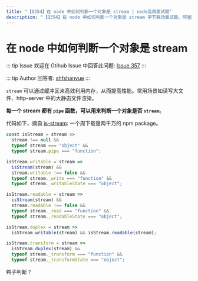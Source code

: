 ```yaml
---
title: "【Q354】在 node 中如何判断一个对象是 stream | node高频面试题"
description: "【Q354】在 node 中如何判断一个对象是 stream 字节跳动面试题、阿里腾讯面试题、美团小米面试题。"
---
```


# 在 node 中如何判断一个对象是 stream

::: tip Issue
欢迎在 Gtihub Issue 中回答此问题: [Issue 357](https://github.com/shfshanyue/Daily-Question/issues/357)
:::

::: tip Author
回答者: [shfshanyue](https://github.com/shfshanyue)
:::

`stream` 可以通过缓冲区来高效利用内存，从而提高性能。常用场景如读写大文件、http-server 中的大静态文件渲染。

**每一个 stream 都有 `pipe` 函数，可以用来判断一个对象是否 `stream`**。

代码如下，摘自 [is-stream](https://github.com/sindresorhus/is-stream/blob/master/index.js): 一个周下载量两千万的 npm package。

```js
const isStream = stream =>
  stream !== null &&
  typeof stream === "object" &&
  typeof stream.pipe === "function";

isStream.writable = stream =>
  isStream(stream) &&
  stream.writable !== false &&
  typeof stream._write === "function" &&
  typeof stream._writableState === "object";

isStream.readable = stream =>
  isStream(stream) &&
  stream.readable !== false &&
  typeof stream._read === "function" &&
  typeof stream._readableState === "object";

isStream.duplex = stream =>
  isStream.writable(stream) && isStream.readable(stream);

isStream.transform = stream =>
  isStream.duplex(stream) &&
  typeof stream._transform === "function" &&
  typeof stream._transformState === "object";
```

鸭子判断？
